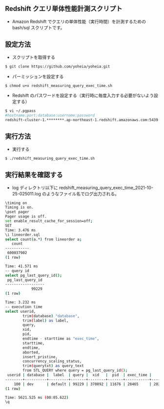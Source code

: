 ## Redshift クエリ単体性能計測スクリプト

* Amazon Redshift でクエリの単体性能（実行時間）を計測するための bash/sql スクリプトです。

## 設定方法

* スクリプトを取得する

```bash
$ git clone https://github.com/yoheia/yoheia.git
```

* パーミッションを設定する

```bash
$ chmod u+x redshift_measuring_query_exec_time.sh
```

* Redshift のパスワードを設定する（実行時に毎度入力する必要がないよう設定する）

```bash
$ vi ~/.pgpass
#hostname:port:database:username:password
redshift-cluster-1.********.ap-northeast-1.redshift.amazonaws.com:5439:dev:awsuser:Password123
```


## 実行方法

* 実行する

```bash
$ ./redshift_measuring_query_exec_time.sh
```

## 実行結果を確認する

* log ディレクトリ以下に redshift_measuring_query_exec_time_2021-10-25-025011.log  のようなファイル名でログ出力される。

```bash
\timing on
Timing is on.
\pset pager
Pager usage is off.
set enable_result_cache_for_session=off;
SET
Time: 3.476 ms
\i lineorder.sql
select count(a.*) from lineorder a;
   count
-----------
 600037902
(1 row)

Time: 41.571 ms
-- query id
select pg_last_query_id();
 pg_last_query_id
------------------
            99229
(1 row)

Time: 3.232 ms
-- execution time
select userid,
        trim(database) "database",
        trim(label) as label,
        query,
        xid,
        pid,
        endtime - starttime as "exec_time",
        starttime,
        endtime,
        aborted,
        insert_pristine,
        concurrency_scaling_status,
        trim(querytxt) as query_text
        from STL_QUERY where query = pg_last_query_id();
 userid | database |  label  | query |  xid   |  pid  | exec_time |         starttime          |          endtime           | aborted | insert_pristine | concurrency_scaling_status |             query_text
--------+----------+---------+-------+--------+-------+-----------+----------------------------+----------------------------+---------+-----------------+----------------------------+-------------------------------------
    100 | dev      | default | 99229 | 370892 | 11676 | 28465     | 2021-10-25 02:46:35.426428 | 2021-10-25 02:46:35.454893 |       0 |               0 |                         19 | select count(a.*) from lineorder a;
(1 row)

Time: 5621.525 ms (00:05.622)
\q

```


